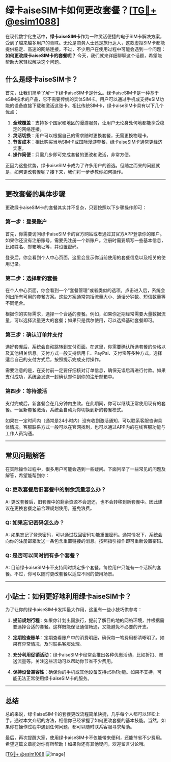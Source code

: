 # 绿卡aiseSIM卡如何更改套餐？[[TG💪+ @esim1088](https://t.me/s/esim1088)]

在现代数字化生活中，**绿卡aiseSIM卡**作为一种灵活便捷的电子SIM卡解决方案，受到了越来越多用户的青睐。无论是商务人士还是旅行达人，这款虚拟SIM卡都能提供稳定、高速的网络连接。不过，不少用户在使用过程中可能会遇到一个问题：**如何更改绿卡aiseSIM卡的套餐呢？** 今天，我们就来详细聊聊这个话题，希望能帮助大家轻松解决这个问题。

## 什么是绿卡aiseSIM卡？

首先，让我们简单了解一下绿卡aiseSIM卡是什么。绿卡aiseSIM卡是一种基于eSIM技术的产品，它不需要传统的实体SIM卡。用户可以通过手机或支持eSIM功能的设备直接下载和激活这张卡。相比传统SIM卡，绿卡aiseSIM卡具有以下几个优点：

1. **全球覆盖**：支持多个国家和地区的漫游服务，让用户无论身处何地都能享受稳定的网络连接。
2. **灵活切换**：用户可以根据自己的需求随时更换套餐，无需更换物理卡。
3. **节省成本**：相比购买当地SIM卡或国际漫游套餐，绿卡aiseSIM卡通常更经济实惠。
4. **操作简便**：只需几步即可完成套餐的更改和激活，非常方便。

正因为这些优势，绿卡aiseSIM卡成为了许多用户的首选。但随之而来的问题就是，如何更改套餐呢？接下来，我们将一步步教你如何操作。

---

## 更改套餐的具体步骤

更改绿卡aiseSIM卡的套餐其实并不复杂，只要按照以下步骤操作即可：

### 第一步：登录账户

首先，你需要访问绿卡aiseSIM卡的官方网站或者通过其官方APP登录你的账户。如果你还没有注册账号，需要先注册一个新账户。注册时需要填写一些基本信息，比如姓名、邮箱地址等，并设置密码。

登录后，你会看到个人中心页面，这里会显示你当前使用的套餐信息以及相关的使用记录。

### 第二步：选择新的套餐

在个人中心页面，你会看到一个“套餐管理”或者类似的选项。点击进入后，系统会列出所有可用的套餐方案。这些方案通常包括流量大小、通话分钟数、短信数量等不同组合。

根据你的实际需求，选择一个合适的套餐。例如，如果你近期经常需要大量数据流量，可以选择流量更大的套餐；如果只是偶尔使用，可以选择基础套餐即可。

### 第三步：确认订单并支付

选好套餐后，系统会自动跳转到支付页面。在这里，你需要确认所选套餐的价格以及其他相关信息。支付方式一般支持信用卡、PayPal、支付宝等多种方式。选择适合自己的支付方式后，按照提示完成支付操作。

需要注意的是，在支付前一定要仔细核对订单信息，确保无误后再进行付款。如果支付成功，系统会发送一封确认邮件到你的注册邮箱中。

### 第四步：等待激活

支付完成后，新套餐会在几分钟内生效。在此期间，你可以继续正常使用现有的套餐。一旦新套餐激活，系统会自动为你切换到新的套餐模式。

如果在一定时间内（通常是24小时内）没有收到激活通知，可以联系客服咨询具体情况。客服联系方式一般可以在官网找到，也可以通过APP内的在线客服功能与工作人员沟通。

---

## 常见问题解答

在实际操作过程中，很多用户可能会遇到一些疑问。下面列举了一些常见的问题及解答，希望能帮到你：

### Q: 更改套餐后旧套餐中的剩余流量怎么办？
A: 更改套餐后，旧套餐中的剩余资源不会退还，也不会转移到新套餐中。因此建议在更换套餐之前合理规划使用，避免浪费。

### Q: 如果忘记密码怎么办？
A: 如果忘记了登录密码，可以通过找回密码功能重置密码。通常情况下，系统会向你的注册邮箱发送一条包含重置链接的消息。按照指引操作即可重新设置密码。

### Q: 是否可以同时拥有多个套餐？
A: 目前绿卡aiseSIM卡不支持同时绑定多个套餐。每位用户只能有一个活跃的套餐。不过，你可以随时更改套餐以适应不同的使用场景。

---

## 小贴士：如何更好地利用绿卡aiseSIM卡？

为了让你的绿卡aiseSIM卡发挥最大作用，这里有一些小技巧供参考：

1. **提前规划行程**：如果你计划出国旅行，提前了解目的地的网络环境，并根据需要选择合适的套餐。这样既能保证通信畅通，又能避免不必要的开支。
   
2. **定期检查账单**：定期查看账户中的消费明细，确保每一笔费用都清晰明了。如果有异常情况，及时联系客服处理。

3. **充分利用促销活动**：绿卡aiseSIM卡经常会推出各种优惠活动，比如折扣、赠送流量等。关注这些活动可以帮助你节省不少费用。

4. **保持设备兼容性**：确保你的手机或其他设备支持eSIM功能。如果不支持，可能无法正常使用绿卡aiseSIM卡的服务。

---

## 总结

总的来说，绿卡aiseSIM卡的套餐更改流程简单快捷，几乎每个人都可以轻松上手。通过本文介绍的方法，相信你已经掌握了如何更改套餐的基本技能。当然，如果你在操作过程中遇到任何问题，都可以随时联系客服寻求帮助。

最后，再次提醒大家，使用绿卡aiseSIM卡不仅能带来便利，还能节省不少费用。希望这篇文章能对你有所帮助！如果你还有其他疑问，欢迎留言讨论哦。

[[TG💪+ @esim1088](https://t.me/s/esim1088) ![Image](https://i.postimg.cc/4NQfJmqS/Snipaste-2025-05-13-00-14-12.png)]